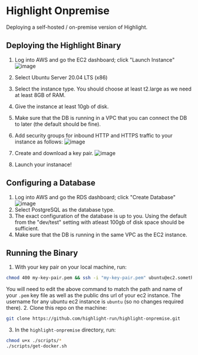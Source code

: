 # Highlight Onpremise
Deploying a self-hosted / on-premise version of Highlight.

## Deploying the Highlight Binary
1. Log into AWS and go the EC2 dashboard; click "Launch Instance"
![image](https://user-images.githubusercontent.com/20292680/116501234-8cad4780-a86d-11eb-8a67-d12693bcfac2.png)
2. Select Ubuntu Server 20.04 LTS (x86)
3. Select the instance type. You should choose at least t2.large as we need at least 8GB of RAM.
4. Give the instance at least 10gb of disk.
5. Make sure that the DB is running in a VPC that you can connect the DB to later (the default should be fine).
6. Add security groups for inbound HTTP and HTTPS traffic to your instance as follows:
![image](https://user-images.githubusercontent.com/20292680/116575188-a7aea480-a8cb-11eb-977d-582736c1e592.png)

6. Create and download a key pair.
![image](https://user-images.githubusercontent.com/20292680/116502242-41e0ff00-a870-11eb-923b-906e9ae4d22a.png)
6. Launch your instanace!

## Configuring a Database
1. Log into AWS and go the RDS dashboard; click "Create Database"
![image](https://user-images.githubusercontent.com/20292680/116501695-b7e46680-a86e-11eb-99c6-1b2b5a30dc3f.png)
2. Select PostgreSQL as the database type.
3. The exact configuration of the database is up to you. Using the default from the "dev/test" setting with atleast 100gb of disk space should be sufficient. 
4. Make sure that the DB is running in the same VPC as the EC2 instance.

## Running the Binary
1. With your key pair on your local machine, run:
```bash
chmod 400 my-key-pair.pem && ssh -i "my-key-pair.pem" ubuntu@ec2.something.compute.amazonaws.com
```
You will need to edit the above command to match the path and name of your `.pem` key file as well as the public dns url of your ec2 instance. The username for any ubuntu ec2 instance is `ubuntu` (so no changes required there).
2. Clone this repo on the machine: 
```bash
git clone https://github.com/highlight-run/highlight-onpremise.git
```
3. In the `highlight-onpremise` directory, run:
```bash
chmod u+x ./scripts/*
./scripts/get-docker.sh
```





